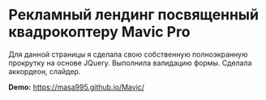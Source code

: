 # Рекламный лендинг посвященный квадрокоптеру Mavic Pro

Для данной страницы я сделала свою собственную полноэкранную прокрутку на основе JQuery. Выполнила валидацию формы. Сделала аккордеон, слайдер.

__Demo:__ https://masa995.github.io/Mavic/ 